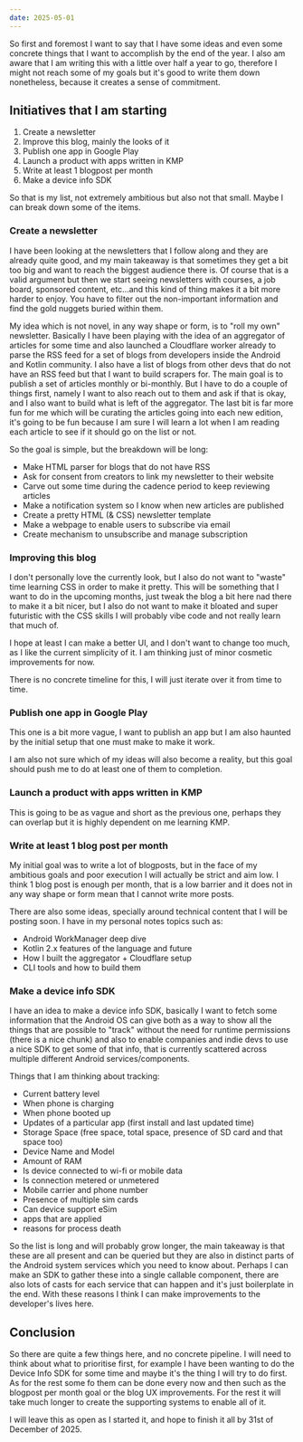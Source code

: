 ```yaml
---
date: 2025-05-01
---
```


So first and foremost I want to say that I have some ideas and even some concrete things that I want
to accomplish by the end of the year. I also am aware that I am writing this with a little over half
a year to go, therefore I might not reach some of my goals but it's good to write them down 
nonetheless, because it creates a sense of commitment.

## Initiatives that I am starting
1. Create a newsletter
2. Improve this blog, mainly the looks of it
3. Publish one app in Google Play
4. Launch a product with apps written in KMP
5. Write at least 1 blogpost per month
6. Make a device info SDK

So that is my list, not extremely ambitious but also not that small. Maybe I can break down some of
the items.

### Create a newsletter
I have been looking at the newsletters that I follow along and they are already quite good, and my
main takeaway is that sometimes they get a bit too big and want to reach the biggest audience there
is. Of course that is a valid argument but then we start seeing newsletters with courses, a job
board, sponsored content, etc...and this kind of thing makes it a bit more harder to enjoy. You have
to filter out the non-important information and find the gold nuggets buried within them.

My idea which is not novel, in any way shape or form, is to "roll my own" newsletter. Basically I
have been playing with the idea of an aggregator of articles for some time and also launched a
Cloudflare worker already to parse the RSS feed for a set of blogs from developers inside the
Android and Kotlin community. I also have a list of blogs from other devs that do not have an RSS
feed but that I want to build scrapers for.
The main goal is to publish a set of articles monthly or bi-monthly. But I have to do a couple of
things first, namely I want to also reach out to them and ask if that is okay, and I also want to
build what is left of the aggregator. The last bit is far more fun for me which will be curating the
articles going into each new edition, it's going to be fun because I am sure I will learn a lot when
I am reading each article to see if it should go on the list or not.

So the goal is simple, but the breakdown will be long:
* Make HTML parser for blogs that do not have RSS
* Ask for consent from creators to link my newsletter to their website
* Carve out some time during the cadence period to keep reviewing articles
* Make a notification system so I know when new articles are published
* Create a pretty HTML (& CSS) newsletter template
* Make a webpage to enable users to subscribe via email
* Create mechanism to unsubscribe and manage subscription

### Improving this blog
I don't personally love the currently look, but I also do not want to "waste" time learning CSS in
order to make it pretty. This will be something that I want to do in the upcoming months, just tweak
the blog a bit here nad there to make it a bit nicer, but I also do not want to make it bloated and
super futuristic with the CSS skills I will probably vibe code and not really learn that much of.

I hope at least I can make a better UI, and I don't want to change too much, as I like the current
simplicity of it. I am thinking just of minor cosmetic improvements for now.

There is no concrete timeline for this, I will just iterate over it from time to time.

### Publish one app in Google Play
This one is a bit more vague, I want to publish an app but I am also haunted by the initial setup
that one must make to make it work.

I am also not sure which of my ideas will also become a reality, but this goal should push me to do
at least one of them to completion.

### Launch a product with apps written in KMP
This is going to be as vague and short as the previous one, perhaps they can overlap but it is
highly dependent on me learning KMP.

### Write at least 1 blog post per month
My initial goal was to write a lot of blogposts, but in the face of my ambitious goals and poor
execution I will actually be strict and aim low. I think 1 blog post is enough per month, that is a
low barrier and it does not in any way shape or form mean that I cannot write more posts.

There are also some ideas, specially around technical content that I will be posting soon. I have in
my personal notes topics such as:
* Android WorkManager deep dive
* Kotlin 2.x features of the language and future
* How I built the aggregator + Cloudflare setup
* CLI tools and how to build them

### Make a device info SDK
I have an idea to make a device info SDK, basically I want to fetch some information that the
Android OS can give both as a way to show all the things that are possible to "track" without the
need for runtime permissions (there is a nice chunk) and also to enable companies and indie devs to
use a nice SDK to get some of that info, that is currently scattered across multiple different
Android services/components.

Things that I am thinking about tracking:
* Current battery level
* When phone is charging
* When phone booted up
* Updates of a particular app (first install and last updated time)
* Storage Space (free space, total space, presence of SD card and that space too)
* Device Name and Model
* Amount of RAM
* Is device connected to wi-fi or mobile data
* Is connection metered or unmetered
* Mobile carrier and phone number
* Presence of multiple sim cards
* Can device support eSim
* apps that are applied
* reasons for process death

So the list is long and will probably grow longer, the main takeaway is that these are all present
and can be queried but they are also in distinct parts of the Android system services which you need
to know about. Perhaps I can make an SDK to gather these into a single callable component, there are
also lots of casts for each service that can happen and it's just boilerplate in the end. With these
reasons I think I can make improvements to the developer's lives here.

## Conclusion
So there are quite a few things here, and no concrete pipeline. I will need to think about what to
prioritise first, for example I have been wanting to do the Device Info SDK for some time and maybe
it's the thing I will try to do first. As for the rest some fo them can be done every now and then
such as the blogpost per month goal or the blog UX improvements.
For the rest it will take much longer to create the supporting systems to enable all of it.

I will leave this as open as I started it, and hope to finish it all by 31st of December of 2025.
